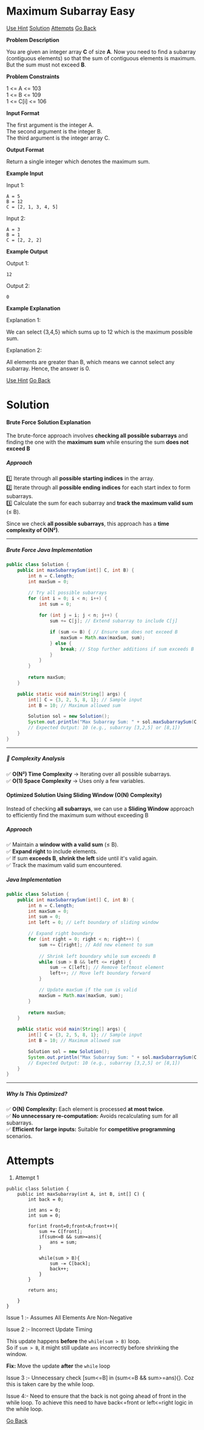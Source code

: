 # Maximum Subarray Easy

[Use Hint](https://www.scaler.com/academy/mentee-dashboard/class/25460/assignment/problems/16121/hints?navref=cl_pb_nv_tb)
[Solution](#Solution)
[Attempts](#Attempts)
[Go Back](https://github.com/sahoog2/Preparation_Notes/blob/main/DSA/Array/2%20Problems.md)


**Problem Description**  

You are given an integer array  **C**  of size  **A**. Now you need to find a subarray (contiguous elements) so that the sum of contiguous elements is maximum.  
But the sum must not exceed  **B**.

  
  
**Problem Constraints**  

1 <= A <= 103  
1 <= B <= 109  
1 <= C[i] <= 106  

  
  
**Input Format**  

The first argument is the integer A.  
The second argument is the integer B.  
The third argument is the integer array C.

  
  
**Output Format**  

Return a single integer which denotes the maximum sum.

  
  
**Example Input**  

Input 1:

```
A = 5
B = 12
C = [2, 1, 3, 4, 5]

```

Input 2:

```
A = 3
B = 1
C = [2, 2, 2]

```

  
  
**Example Output**  

Output 1:

```
12

```

Output 2:

```
0

```

  
  
**Example Explanation**  

Explanation 1:

We can select {3,4,5} which sums up to 12 which is the maximum possible sum.

Explanation 2:

All elements are greater than B, which means we cannot select any subarray.
Hence, the answer is 0.

[Use Hint](https://www.scaler.com/academy/mentee-dashboard/class/25460/assignment/problems/16121/hints?navref=cl_pb_nv_tb)
[Go Back](https://github.com/sahoog2/Preparation_Notes/blob/main/DSA/Array/2%20Problems.md)
# Solution
####  Brute Force Solution Explanation

The brute-force approach involves **checking all possible subarrays** and finding the one with the **maximum sum** while ensuring the sum **does not exceed B**

#####  Approach

1️⃣ Iterate through all **possible starting indices** in the array.  
2️⃣ Iterate through all **possible ending indices** for each start index to form subarrays.  
3️⃣ Calculate the sum for each subarray and **track the maximum valid sum** (≤ B).

Since we check **all possible subarrays**, this approach has a **time complexity of O(N²)**.

----------

##### Brute Force Java Implementation

```java
public class Solution {
    public int maxSubarraySum(int[] C, int B) {
        int n = C.length;
        int maxSum = 0;

        // Try all possible subarrays
        for (int i = 0; i < n; i++) {
            int sum = 0;
            
            for (int j = i; j < n; j++) {
                sum += C[j]; // Extend subarray to include C[j]

                if (sum <= B) { // Ensure sum does not exceed B
                    maxSum = Math.max(maxSum, sum);
                } else {
                    break; // Stop further additions if sum exceeds B
                }
            }
        }
        
        return maxSum;
    }

    public static void main(String[] args) {
        int[] C = {3, 2, 5, 8, 1}; // Sample input
        int B = 10; // Maximum allowed sum

        Solution sol = new Solution();
        System.out.println("Max Subarray Sum: " + sol.maxSubarraySum(C, B)); 
        // Expected Output: 10 (e.g., subarray [3,2,5] or [8,1])
    }
}

```

----------

##### **🚀 Complexity Analysis**

✅ **O(N²) Time Complexity** → Iterating over all possible subarrays.  
✅ **O(1) Space Complexity** → Uses only a few variables.

####  Optimized Solution Using Sliding Window (O(N) Complexity)

Instead of checking **all subarrays**, we can use a **Sliding Window** approach to efficiently find the maximum sum without exceeding B

##### Approach

✅ Maintain a **window with a valid sum** (≤ B).  
✅ **Expand right** to include elements.  
✅ If sum **exceeds B**, **shrink the left** side until it's valid again.  
✅ Track the maximum valid sum encountered.


##### Java Implementation

```java
public class Solution {
    public int maxSubarraySum(int[] C, int B) {
        int n = C.length;
        int maxSum = 0;
        int sum = 0;
        int left = 0; // Left boundary of sliding window

        // Expand right boundary
        for (int right = 0; right < n; right++) {
            sum += C[right]; // Add new element to sum
            
            // Shrink left boundary while sum exceeds B
            while (sum > B && left <= right) {
                sum -= C[left]; // Remove leftmost element
                left++; // Move left boundary forward
            }

            // Update maxSum if the sum is valid
            maxSum = Math.max(maxSum, sum);
        }
        
        return maxSum;
    }

    public static void main(String[] args) {
        int[] C = {3, 2, 5, 8, 1}; // Sample input
        int B = 10; // Maximum allowed sum

        Solution sol = new Solution();
        System.out.println("Max Subarray Sum: " + sol.maxSubarraySum(C, B)); 
        // Expected Output: 10 (e.g., subarray [3,2,5] or [8,1])
    }
}

```

----------

##### Why Is This Optimized?

✅ **O(N) Complexity:** Each element is processed **at most twice**.  
✅ **No unnecessary re-computation:** Avoids recalculating sum for all subarrays.  
✅ **Efficient for large inputs:** Suitable for **competitive programming** scenarios.

# Attempts
1. Attempt 1
```
public class Solution {
    public int maxSubarray(int A, int B, int[] C) {
        int back = 0;
        
        int ans = 0;
        int sum = 0;

        for(int front=0;front<A;front++){
            sum += C[front];
            if(sum<=B && sum>=ans){
                ans = sum;
            }
            
            while(sum > B){
                sum -= C[back];
                back++;
            } 
        }

        return ans;

    }
}

```

Issue 1 :- Assumes All Elements Are Non-Negative

Issue 2 :- Incorrect  Update Timing

This update happens **before** the `while(sum > B)` loop.  
So if `sum > B`, it might still update `ans` incorrectly before shrinking the window.

**Fix:** Move the update **after** the `while` loop

Issue 3 :- Unnecessary check [sum<=B] in (sum<=B && sum>=ans){}. Coz this is taken care by the while loop.

Issue 4:- Need to ensure that the back is not going ahead of front in the while loop. To achieve this need to have back<=front or left<=right logic in the while loop.

[Go Back](https://github.com/sahoog2/Preparation_Notes/blob/main/DSA/Array/2%20Problems.md)
